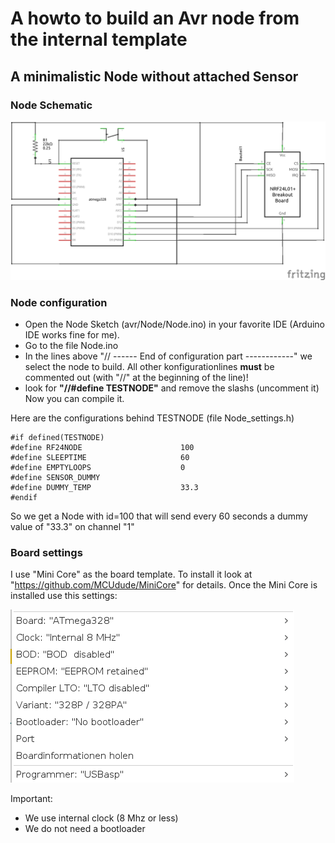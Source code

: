 # A howto to build an Avr node from the internal template
## A minimalistic Node without attached Sensor
### Node Schematic
![Layout minimalistic node](https://raw.githubusercontent.com/wilmsn/RF24Hub/master/doc/Avr_minimal_Schaltplan.png  "Schematic minimalistic Node")
### Node configuration
- Open the Node Sketch (avr/Node/Node.ino) in your favorite IDE (Arduino IDE works fine for me).
- Go to the file Node.ino
- In the lines above "// ------ End of configuration part ------------" we select the node to build. All other konfigurationlines **must** be commented out (with "//" at the beginning of the line)!
- look for **"//#define TESTNODE"** and remove the slashs (uncomment it)
Now you can compile it.

Here are the configurations behind TESTNODE (file Node_settings.h)

	#if defined(TESTNODE)
	#define RF24NODE                      100
	#define SLEEPTIME                     60
	#define EMPTYLOOPS                    0
	#define SENSOR_DUMMY
	#define DUMMY_TEMP                    33.3
	#endif

So we get a Node with id=100 that will send every 60 seconds a dummy value of "33.3" on channel "1"

### Board settings
I use "Mini Core" as the board template. To install it look at "https://github.com/MCUdude/MiniCore" for details.
Once the Mini Core is installed use this settings:

![Arduino Settings](https://raw.githubusercontent.com/wilmsn/RF24Hub/master/doc/Arduino_IDE_settings.png  "Arduino settings")

Important:

- We use internal clock (8 Mhz or less)
- We do not need a bootloader

